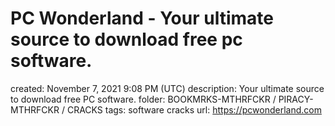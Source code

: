 # PC Wonderland - Your ultimate source to download free pc software.

created: November 7, 2021 9:08 PM (UTC)
description: Your ultimate source to download free PC software.
folder: BOOKMRKS-MTHRFCKR / PIRACY-MTHRFCKR / CRACKS
tags: software cracks
url: https://pcwonderland.com